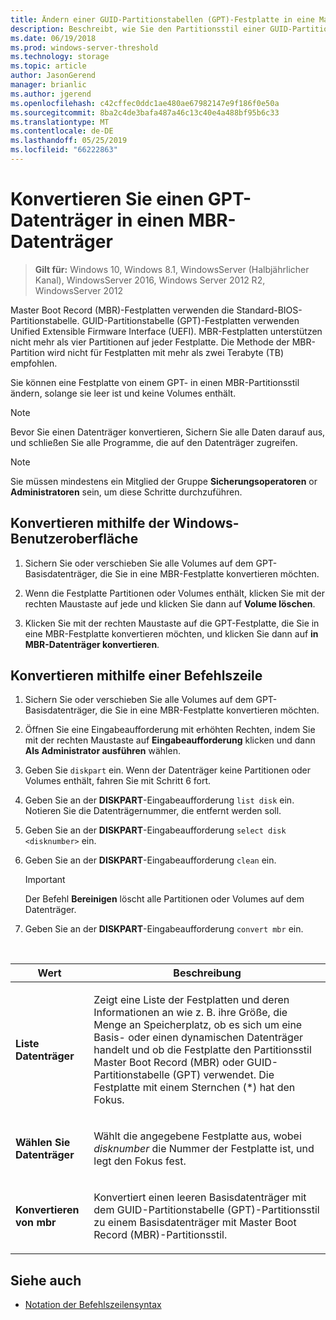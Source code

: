 ```yaml
---
title: Ändern einer GUID-Partitionstabellen (GPT)-Festplatte in eine Master Boot Record (MBR)-Festplatte
description: Beschreibt, wie Sie den Partitionsstil einer GUID-Partitionstabellen (GPT)-Festplatte in eine Master Boot Record (MBR)-Festplatte konvertieren.
ms.date: 06/19/2018
ms.prod: windows-server-threshold
ms.technology: storage
ms.topic: article
author: JasonGerend
manager: brianlic
ms.author: jgerend
ms.openlocfilehash: c42cffec0ddc1ae480ae67982147e9f186f0e50a
ms.sourcegitcommit: 8ba2c4de3bafa487a46c13c40e4a488bf95b6c33
ms.translationtype: MT
ms.contentlocale: de-DE
ms.lasthandoff: 05/25/2019
ms.locfileid: "66222863"
---
```

# <a name="convert-a-gpt-disk-into-an-mbr-disk"></a>Konvertieren Sie einen GPT-Datenträger in einen MBR-Datenträger

> **Gilt für:** Windows 10, Windows 8.1, WindowsServer (Halbjährlicher Kanal), WindowsServer 2016, Windows Server 2012 R2, WindowsServer 2012

Master Boot Record (MBR)-Festplatten verwenden die Standard-BIOS-Partitionstabelle. GUID-Partitionstabelle (GPT)-Festplatten verwenden Unified Extensible Firmware Interface (UEFI). MBR-Festplatten unterstützen nicht mehr als vier Partitionen auf jeder Festplatte. Die Methode der MBR-Partition wird nicht für Festplatten mit mehr als zwei Terabyte (TB) empfohlen.

Sie können eine Festplatte von einem GPT- in einen MBR-Partitionsstil ändern, solange sie leer ist und keine Volumes enthält.

> [!NOTE]
> Bevor Sie einen Datenträger konvertieren, Sichern Sie alle Daten darauf aus, und schließen Sie alle Programme, die auf den Datenträger zugreifen.

> [!NOTE]
> Sie müssen mindestens ein Mitglied der Gruppe **Sicherungsoperatoren** or **Administratoren** sein, um diese Schritte durchzuführen.

## <a name="converting-using-the-windows-interface"></a>Konvertieren mithilfe der Windows-Benutzeroberfläche

1.  Sichern Sie oder verschieben Sie alle Volumes auf dem GPT-Basisdatenträger, die Sie in eine MBR-Festplatte konvertieren möchten.

2.  Wenn die Festplatte Partitionen oder Volumes enthält, klicken Sie mit der rechten Maustaste auf jede und klicken Sie dann auf **Volume löschen**.

3.  Klicken Sie mit der rechten Maustaste auf die GPT-Festplatte, die Sie in eine MBR-Festplatte konvertieren möchten, und klicken Sie dann auf **in MBR-Datenträger konvertieren**.

## <a name="converting-using-a-command-line"></a>Konvertieren mithilfe einer Befehlszeile

1.  Sichern Sie oder verschieben Sie alle Volumes auf dem GPT-Basisdatenträger, die Sie in eine MBR-Festplatte konvertieren möchten.

2.  Öffnen Sie eine Eingabeaufforderung mit erhöhten Rechten, indem Sie mit der rechten Maustaste auf **Eingabeaufforderung** klicken und dann **Als Administrator ausführen** wählen.

3. Geben Sie `diskpart` ein. Wenn der Datenträger keine Partitionen oder Volumes enthält, fahren Sie mit Schritt 6 fort.

4.  Geben Sie an der **DISKPART**-Eingabeaufforderung `list disk` ein. Notieren Sie die Datenträgernummer, die entfernt werden soll.

5.  Geben Sie an der **DISKPART**-Eingabeaufforderung `select disk <disknumber>` ein.

6.  Geben Sie an der **DISKPART**-Eingabeaufforderung `clean` ein.

    > [!IMPORTANT]
    > Der Befehl **Bereinigen** löscht alle Partitionen oder Volumes auf dem Datenträger.

7.  Geben Sie an der **DISKPART**-Eingabeaufforderung `convert mbr` ein.

<br />

| Wert | Beschreibung |
| --- | --- |
| <p>**Liste Datenträger**</p> | <p>Zeigt eine Liste der Festplatten und deren Informationen an wie z. B. ihre Größe, die Menge an Speicherplatz, ob es sich um eine Basis- oder einen dynamischen Datenträger handelt und ob die Festplatte den Partitionsstil Master Boot Record (MBR) oder GUID-Partitionstabelle (GPT) verwendet. Die Festplatte mit einem Sternchen (*) hat den Fokus.</p> |
| <p>**Wählen Sie Datenträger**</p> | <p>Wählt die angegebene Festplatte aus, wobei <em>disknumber</em> die Nummer der Festplatte ist, und legt den Fokus fest.</p> | <p>**clean**</p> | <p>Entfernt alle Partitionen oder Volumes vom Datenträger mit dem Fokus.</p> |
| <p>**Konvertieren von mbr**</p> | <p>Konvertiert einen leeren Basisdatenträger mit dem GUID-Partitionstabelle (GPT)-Partitionsstil zu einem Basisdatenträger mit Master Boot Record (MBR)-Partitionsstil.</p>

## <a name="see-also"></a>Siehe auch

-   [Notation der Befehlszeilensyntax](https://technet.microsoft.com/library/cc742449(v=ws.11).aspx)


